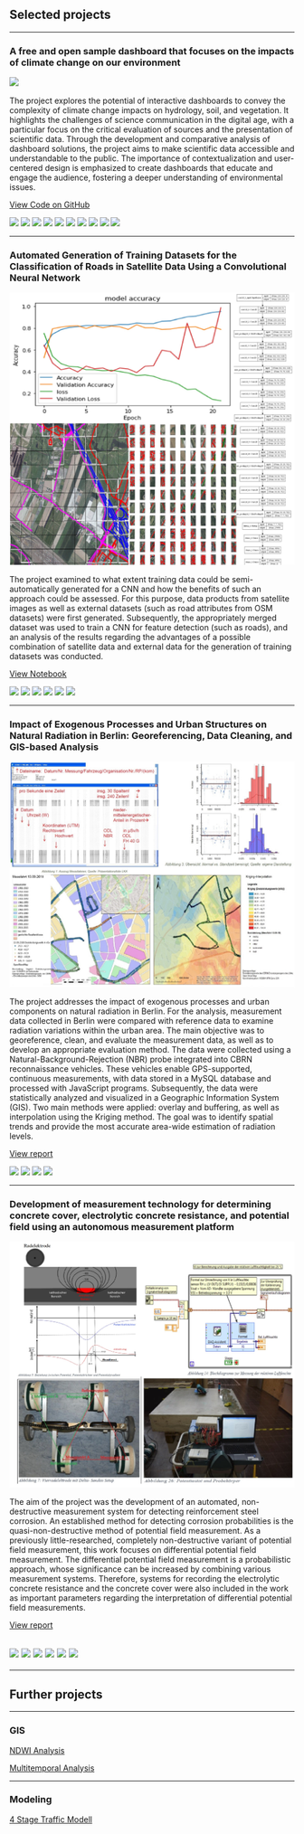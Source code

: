 ## Selected projects

---
### A free and open sample dashboard that focuses on the impacts of climate change on our environment

<img src="images/kkn_thumbnail.jpg?raw=true"/>

The project explores the potential of interactive dashboards to convey the complexity of climate change impacts on hydrology, soil, and vegetation. It highlights the challenges of science communication in the digital age, with a particular focus on the critical evaluation of sources and the presentation of scientific data. Through the development and comparative analysis of dashboard solutions, the project aims to make scientific data accessible and understandable to the public. The importance of contextualization and user-centered design is emphasized to create dashboards that educate and engage the audience, fostering a deeper understanding of environmental issues.

[View Code on GitHub](https://github.com/Neon-Purplelight/klima_kompass_navigator)

[![](https://img.shields.io/badge/Python-green?logo=Python)](#)
[![](https://img.shields.io/badge/Flask-green?logo=Flask)](#) 
[![](https://img.shields.io/badge/NumPy-green?logo=NumPy)](#) 
[![](https://img.shields.io/badge/Pandas-green?logo=Pandas)](#) 
[![](https://img.shields.io/badge/Shapely-green?logo=Shapely)](#)
[![](https://img.shields.io/badge/Matplotlib-green?logo=Matplotlib)](#) 
[![](https://img.shields.io/badge/GitHub-green?logo=GitHub)](#)
 [![](https://img.shields.io/badge/Dash-green?logo=Dash)](#) 
[![](https://img.shields.io/badge/CSS-green?logo=CSS3)](#) 
[![](https://img.shields.io/badge/HTML-green?logo=HTML5)](#)

---
### Automated Generation of Training Datasets for the Classification of Roads in Satellite Data Using a Convolutional Neural Network

<img src="images\cnn_training_data_thumbnail.jpg"/>

The project examined to what extent training data could be semi-automatically generated for a CNN and how the benefits of such an approach could be assessed. For this purpose, data products from satellite images as well as external datasets (such as road attributes from OSM datasets) were first generated. Subsequently, the appropriately merged dataset was used to train a CNN for feature detection (such as roads), and an analysis of the results regarding the advantages of a possible combination of satellite data and external data for the generation of training datasets was conducted.

[View Notebook](https://colab.research.google.com/drive/1VUIkrF_e26bZ9BAlqVNXw3WNBVVfsP7r)


[![](https://img.shields.io/badge/Anaconda-green?logo=Anaconda)](#)
[![](https://img.shields.io/badge/Jupyter-green?logo=Jupyter)](#)
[![](https://img.shields.io/badge/TensorFlow-green?logo=TensorFlow)](#)
[![](https://img.shields.io/badge/Keras-green?logo=Keras)](#)
[![](https://img.shields.io/badge/GDAL-green?logo=GDAL)](#)
[![](https://img.shields.io/badge/QGIS-green?logo=QGIS)](#)

---
### Impact of Exogenous Processes and Urban Structures on Natural Radiation in Berlin: Georeferencing, Data Cleaning, and GIS-based Analysis

<img src="images\lka_thumbnail.jpg"/>

The project addresses the impact of exogenous processes and urban components on natural radiation in Berlin. For the analysis, measurement data collected in Berlin were compared with reference data to examine radiation variations within the urban area. The main objective was to georeference, clean, and evaluate the measurement data, as well as to develop an appropriate evaluation method. The data were collected using a Natural-Background-Rejection (NBR) probe integrated into CBRN reconnaissance vehicles. These vehicles enable GPS-supported, continuous measurements, with data stored in a MySQL database and processed with JavaScript programs. Subsequently, the data were statistically analyzed and visualized in a Geographic Information System (GIS). Two main methods were applied: overlay and buffering, as well as interpolation using the Kriging method. The goal was to identify spatial trends and provide the most accurate area-wide estimation of radiation levels.

[View report](pdf\lka_portfolio.pdf)

[![](https://img.shields.io/badge/JavaScript-green?logo=JavaScript)](#)
[![](https://img.shields.io/badge/MySQL-green?logo=MySQL)](#)
[![](https://img.shields.io/badge/R-green?logo=R)](#)
[![](https://img.shields.io/badge/ArcGIS-green?logo=ArcGIS)](#)

---
### Development of measurement technology for determining concrete cover, electrolytic concrete resistance, and potential field using an autonomous measurement platform

<img src="images/betoscan_thumbnail.jpg?raw=true"/>

The aim of the project was the development of an automated, non-destructive measurement system for detecting reinforcement steel corrosion. An established method for detecting corrosion probabilities is the quasi-non-destructive method of potential field measurement. As a previously little-researched, completely non-destructive variant of potential field measurement, this work focuses on differential potential field measurement. The differential potential field measurement is a probabilistic approach, whose significance can be increased by combining various measurement systems. Therefore, systems for recording the electrolytic concrete resistance and the concrete cover were also included in the work as important parameters regarding the interpretation of differential potential field measurements.

[View report](pdf/EMBBBPM.pdf)

[![](https://img.shields.io/badge/LabVIEW-green?logo=LabVIEW)](#) 
[![](https://img.shields.io/badge/NI-DAQmx-green?logo=NI-DAQmx)](#) 
[![](https://img.shields.io/badge/NI-VISA-green?logo=NI-VISA)](#) 
[![](https://img.shields.io/badge/DAQ-green?logo=DAQ)](#) 
[![](https://img.shields.io/badge/MATLAB-green?logo=MATLAB)](#) 
[![](https://img.shields.io/badge/Git-green?logo=Git)](#) 
---
---

## Further projects
---

### GIS

[NDWI Analysis](ndwi.md)

[Multitemporal Analysis](multitemporal_analysis.md)

---

### Modeling

[4 Stage Traffic Modell](4-stage_traffic_model.md)
